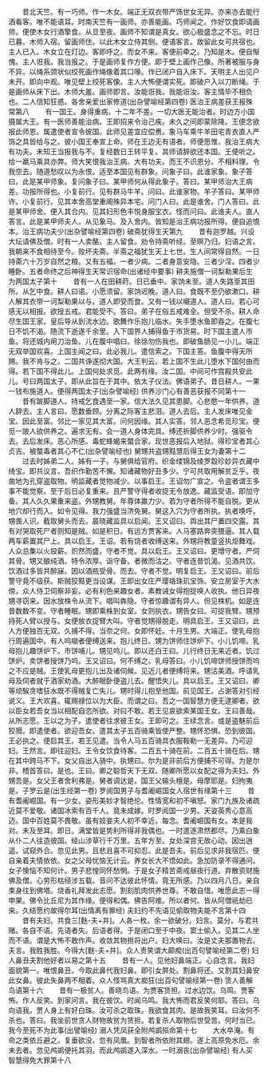 <!-- { "loadSidebar": true } -->
　　昔北天竺。有一巧师。作一木女。端正无双衣带严饰世女无异。亦来亦去能行酒看客。唯不能语耳。时南天竺有一画师。亦善能画。巧师闻之。作好饮食即请画师。便使木女行酒擎食。从旦至夜。画师不知谓是真女。欲心极盛念之不忘。时日已暮。木师入宿。留画师住。以此木女立侍其侧。便语客言。故留此女可共宿也。主人已入。木女立在灯边。客即呼之。而女不来。客便前牵之。乃知是木。便自惭愧。主人诳我。我当报之。于是画师复作方便。即于壁上画作己像。所著被服与身不异。以绳系颈状似绞死画作绳像着其口喙。作已闭户自入床下。天明主人出见户未开。即向中观。唯见壁上绞死客像。主人大怖便谓实死。即破户入以刀断绳。于是画师从床下出。木师大羞。画师即言。汝能诳我。我能诳汝。客主情毕不相负也。二人信知狂惑。各舍亲爱出家修道(出杂譬喻经第四卷)
医治王病差获王报殊常第八
　　有一国王。身得重病。十二年不差。一切大医无能治者。时边方小国摄属大王。有一医师善能治病。王即招来令治己疾。未久之间即蒙除降。王便念欲报此师恩。属遣使者宣令彼国。此师见差宜应偿赉。象马车乘牛羊田宅青衣直人严饰之具皆给与之。彼小国王奉宣上命。师在王边无有语者。师便思惟。我治王病大有功夫。未知王当报我与不。复经数日王转平复。其师请辞欲还本国。王便听之。给一羸马乘具亦弊。师大笑恨我治王病。大有功夫。而王不识恩分。不相料理。令我空去。随道愁叹以为永恨。适至本国见有群象。问象子曰。此谁家象。象子答曰。此是某甲师象。复问象子曰。某甲师何从得此象子。答曰。某甲师治大王病差。功报所得也。小复前行。见有群马牛羊。问曰。此谁家物。羊子答曰。某甲师许。小复前行。见其本舍高堂重阁殊异本宅。问门人曰。此是谁舍。门人答曰。此是某甲师舍。便入其合内。见其妇形色丰悦身服宝衣。怪而问曰。此谁夫人。直人答言。此是某甲师夫人。从见象马。及入舍内。皆知是治王病功报所得。便自追恨本。治王病功夫少(出杂譬喻经第四卷)
破斋犹得生天第九
　　昔有迦罗越。兴设大坛请佛及僧。时有一人卖酪。主人留食。劝令持斋听经。至暝乃归。妇语之言。我朝来不食相待至今。败坏夫斋。半斋之福犹生天上七世。生人间常得自然。一日持斋六十万岁自然之粮。又有五福。一者少病。二者身意安隐。三者少淫。四者少睡卧。五者命终之后神得生天常识宿命(出诸经中要事)
耕夫施僧一诃梨勒果后生为两国太子第十
　　昔有一人在田耕莳。日已垂中。家饷未至。道人失路至其田所。从乞中食。耕人曰诺。小愿须留。家饷迟晚。道人曰。食既不至仍欲漱口。耕人解其衣带一诃梨勒果以与。道人即受而食。又有一钱以嚫道人。道人曰。若心可感无以相报。欲授五戒。君能受不。答曰。弟子在俗五戒难全。但受不杀。耕人命尽生国王家。皇后导从到流水边。歌舞作乐抱儿临水。失手堕水鱼即吞之。在腹七日不饥不渴。随流下逝遂千余里。入下国界人捕得鱼于市货易。时下国主遣人市鱼。将还城内用刀治鱼。儿在腹中唱曰。徐徐勿伤我也。即破鱼肠见一小儿。端正无双举国欢喜。上国主闻之曰。此必我儿。遣信索之。下国主答。鱼腹中得天所赐。我不肯与之。二国共诤遂彻大国。大王判云。若上国不生此儿堕水下国何由而得。若下国不得此儿。上国何处求觅。此两有缘。汝二国。中间可作宫殿共安此儿。号曰两国太子。即从此旨在于其中。依太子仪法。佛语弟子。昔日耕人。一果一钱布施道人。便得两国太子(出杂譬喻经)
供养沙门心有善恶获报不同第十一
　　昔有跛脚道人。持戒乞食遇至一家。信大法久见其患脚。心悲愍一年供养。道人辞去。主人言曰。愿数垂顾。分离之际客主悲泪。道人去后。主人发床唯见金宝。因此至富。邻比一家见其大富。问何因缘。其人实答。邻人恶念希觅珍宝。便觅一跛人欲供养之。遍求无有。会一道人身体完具。缚还折脚供养少时。强驱令去。去后发床。恶心所感。毒蛇蜂蝎来螫合家。现世恶报后入地狱。得珍宝者其心贞吉。被螫毒者其心不仁(出杂譬喻经也)
舅甥共盗甥黠慧后得王女为妻第十二
　　过去时姊弟二人。姊有一子。与舅俱给官府。织金缕锦及绫罗縠珍妙异衣藏中绮宝。即共议言。吾织作勤苦不懈。知诸藏物好丑多少。宁可共取用解贫乏乎。夜凿地为孔穿盗取物。明监藏者觉物减少。以事启王。王诏勿广宣之。令盗者谓王多事不能觉察。至于后日必复重来。且严警守得者收捉无令放逸。藏监受语。即加守备。其人久久果重来盗。外甥教舅。年尊体羸力少。若为守者所得不能自脱。更从地穴却行而入。如令见得。我力强盛当济免舅。舅这入穴为守者所执。执者唤呼。甥畏人识。截取舅头而去。晨晓藏监具以启闻。王又诏曰。舆出其尸置四交露。其有对哭取死尸者则知是贼。如是积日。有远方贾客来。人马塞路奔突猥逼。其人载两车薪置其尸上。具以启王。王诏。若有烧者收缚送来。外甥将教童竖执炬舞戏。人众总集以火投薪。炽然而盛。守者不觉。具以启王。王又诏曰。更增守者。严伺其骨。甥又酿纯酒。特令浓厚。诣守备。者微而沽之。守者连昔饥渴。见酒共饮。饮酒过多皆共醉寐。因以酒瓶受骨。而去。守者不觉。明复启王。王又诏曰。前后警守竟不级获。斯贼狡黠更当设谋。王即出女庄严璎珞珠玑宝饰。安立房室于大水傍。众人侍卫伺察非妄。必有利色来趣女者。素教诫女得抱捉唤人收执。他日异夜甥寻窃来。因水放株令从流下。唱叫犇隐。守者惊趣谓有异人。但见株机。如是连昔数数不变。守者睡眠。甥即乘株到女室。女则执衣。甥告女曰。可捉我臂。甥预持死人臂以授与。女便放衣捉臂大叫。守者觉甥得脱走。明具启王。王又诏曰。此人方便独百无双。久捕不得。当奈之何。女即怀妊。十月生男。大端正。使乳母抱行周遍国中。有人呜噈者便缚送来。抱儿终日。甥为饼师住饼炉下。小儿饥啼。乳母抱儿趣饼炉下。市饼哺儿。甥见呜儿。即以还白王曰。儿行终日无来近者。饥过饼炉。卖饼者授饼乃呜。王又诏曰。何不缚之。乳母答曰。小儿饥啼饼师授饼而呜之不应是贼。王使乳母更抱儿出及诸伺候。见近儿者便缚将来。甥沽美酒。呼请乳母及伺者就于酒家劝酒。大醉眠卧便盗儿去。醒悟失儿。具以启王。王又诏曰。卿等顽騃贪嗜狂水既不得贼复亡失儿。甥时得儿抱至他国。前见国王。占谢答对引经说义。王大欢喜。辄赐禄位以为大臣。而谓之曰。吾之一国智慧方便无逮卿者。欲以臣女若吾女当以相配自恣所欲。对曰不敢。若王见哀欲索某国王女。王曰善哉。从所志愿。王以之为子。遣使者往求彼王女。王即可之。王续念言。或是盗魅前后狡猾。即遣使者。欲迎吾女。遣其太子五百骑乘皆使严整。甥怀恐惧。恐到彼国。王必执之。便启其王。若王见遣。当令人马五百骑具衣服鞍勒一无差异。乃可迎妇。王然言。即往迎妇。王令女饮食待客。二百五十骑在前。二百五十骑在后。甥在其中跨马不下。女父自出入骑中。执甥曰。尔为是非前后方便捕不可得。为是尔非。稽首答曰。是也。王曰。卿之聪哲天下无双。随卿所愿以女配之得为夫妇。外甥吾是。女父王者舍利弗是。舅者调达是。国王父输头檀是。母摩耶是。妇拘夷是。子罗云是(出生经第一卷)
罗阅国男子与耆阇崛国女人宿世有缘第十三
　　昔有耆阇崛国。有一少女。姿形美妙才智绝伦。性情宽和初不嗔怒。家门九族及诸疏近莫不爱敬。诸国冰索有百千人。竟未成嫁。时罗阅国一少男。天姿英秀心意高迈。国中百姓莫不畏敬。虽有妓妾夫人初不幸近。每念。耆阇崛国有女。本是我对。未及至耳。即日。满堂皆是势利所得非我偶也。一时遣逐肃然都尽。乃乘白象从仆二人往造彼国。经山涉草行千万里。五年方至。女处深宫无故心动。因出逍遥。试窥外合。忽见此男。且悲且喜不可抑忍。此是吾夫。前后见求非我宿匹。便自亲着夫情依依。女之父母忧恼无计云。养女长大不悟如此。急加防录不得通问。女子懊恼不知何计。男子悲惶同怀愁惘。于是女子精苦斋戒昼夜行道。弃散资财施佛及僧。心劳形枯经涉五载。音问不达彼此怀情。竟无所感。乃以四月八日。亲自束身往到佛塔。烧香礼拜发此志愿。割刻肌肉供养世尊。不敢自惜。唯愿此志一得申果。佛令比丘尼为其作缘。便得和偶。佛告阿难。所以者何。皆从阿僧祇劫已来。久结愿约故得尔耳(出情离有罪经)
夫妇约不先语见偷取物夫能不言第十四
　　昔有夫妇。共食三[麩-夫+并]。人各一枚。余一欲破分。妇言。莫分。与君共赌。各自不语。先语者失。后语者得。于是闭口至于中夜。窦土偷入。见其二人坐而不语。谓是大怖不敢作声。收敛其物担将出户。妇大唤曰。汝是丈夫那置物去。夫言。我胜我胜。今得大[麩-夫+并]。众人责笑谓大颠痴(出百句譬喻经第二卷)
妇人鼻丑夫割他好者以易之第十五
　　昔有一人。见他妇鼻端正。心自念言。我妇面貌第一。唯恨鼻丑。今取此鼻代我妇鼻。即引女屏处。割鼻将还。又割其妇鼻安此女鼻。彼此失鼻两不相着。众人怪骂真大痴狂(出百句譬喻经第一卷)
赁人善解鸟语第十六
　　昔有一极贫人。善晓鸟语。为贾客赁担。过水边饮。乌鸣。贾客怖。作人反笑。到家问言。我在彼饮。时闻乌鸣。我大怖而君反笑何耶。答曰。乌向语我。贾人身上有好白珠。汝可杀之取珠。我欲食其肉。是故我笑耳。曰汝何不杀也。答曰。我坐前世贪人财物故贫为赁担。若复杀人取物后世受苦。何时当已。我今至死不为此事(出譬喻经)
溺人凭凤获全附鸬鹚殒命第十七
　　大水卒淹。有命之类依丘避之。复垂欲没。忽有凤凰。到智者所依附其翅。遂上高原免水厄。余未去者。忽见鸬鹚便托其羽。而此鸬鹚遂入深水。一时溺丧(出杂譬喻经)
有人买智慧得免大罪第十八
